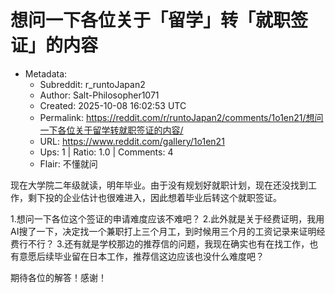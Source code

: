 # 想问一下各位关于「留学」转「就职签证」的内容

- Metadata:
  - Subreddit: r_runtoJapan2
  - Author: Salt-Philosopher1071
  - Created: 2025-10-08 16:02:53 UTC
  - Permalink: https://reddit.com/r/runtoJapan2/comments/1o1en21/想问一下各位关于留学转就职签证的内容/
  - URL: https://www.reddit.com/gallery/1o1en21
  - Ups: 1 | Ratio: 1.0 | Comments: 4
  - Flair: 不懂就问


现在大学院二年级就读，明年毕业。由于没有规划好就职计划，现在还没找到工作，剩下投的企业估计也很难进入，因此想着毕业后转这个就职签证。

1.想问一下各位这个签证的申请难度应该不难吧？
2.此外就是关于经费证明，我用AI搜了一下，决定找一个兼职打上三个月工，到时候用三个月的工资记录来证明经费行不行？
3.还有就是学校那边的推荐信的问题，我现在确实也有在找工作，也有意愿后续毕业留在日本工作，推荐信这边应该也没什么难度吧？

期待各位的解答！感谢！

